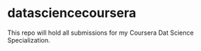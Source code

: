 # datasciencecoursera
This repo will hold all submissions for my Coursera Dat Science Specialization.
